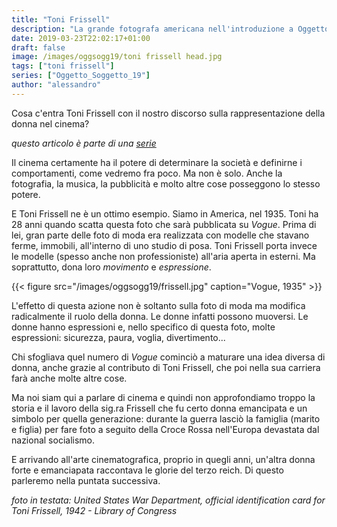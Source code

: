 ```yaml
---
title: "Toni Frissell"
description: "La grande fotografa americana nell'introduzione a Oggetto/Soggetto/19"
date: 2019-03-23T22:02:17+01:00
draft: false
image: /images/oggsogg19/toni frissell head.jpg
tags: ["toni frissell"]
series: ["Oggetto_Soggetto_19"]
author: "alessandro"
---
```


Cosa c'entra Toni Frissell con il nostro discorso sulla rappresentazione della donna nel cinema?

<i>questo articolo è parte di una <a href="/series/oggetto_soggetto_19">serie</a></i>

Il cinema certamente ha il potere di determinare la società e definirne i comportamenti, come vedremo fra poco. Ma non è solo. Anche la fotografia, la musica, la pubblicità e molto altre cose posseggono lo stesso potere.

E Toni Frissell ne è un ottimo esempio.
Siamo in America, nel 1935. Toni ha 28 anni quando scatta questa foto che sarà pubblicata su _Vogue_.
Prima di lei, gran parte delle foto di moda era realizzata con modelle che stavano ferme, immobili, all'interno di uno studio di posa.
Toni Frissell porta invece le modelle (spesso anche non professioniste) all'aria aperta in esterni. Ma soprattutto, dona loro _movimento_ e _espressione_.

{{< figure src="/images/oggsogg19/frissell.jpg" caption="Vogue, 1935" >}}


L'effetto di questa azione non è soltanto sulla foto di moda ma modifica radicalmente il ruolo della donna. Le donne infatti possono muoversi. Le donne hanno espressioni e, nello specifico di questa foto, molte espressioni: sicurezza, paura, voglia, divertimento...

Chi sfogliava quel numero di _Vogue_ cominciò a maturare una idea diversa di donna, anche grazie al contributo di Toni Frissell, che poi nella sua carriera farà anche molte altre cose.

Ma noi siam qui a parlare di cinema e quindi non approfondiamo troppo la storia e il lavoro della sig.ra Frissell che fu certo donna emancipata e un simbolo per quella generazione: durante la guerra lasciò la famiglia (marito e figlia) per fare foto a seguito della Croce Rossa nell'Europa devastata dal nazional socialismo.

E arrivando all'arte cinematografica, proprio in quegli anni, un'altra donna forte e emanciapata raccontava le glorie del terzo reich.
Di questo parleremo nella puntata successiva.

_foto in testata: United States War Department, official identification card for Toni Frissell, 1942 - Library of Congress_
